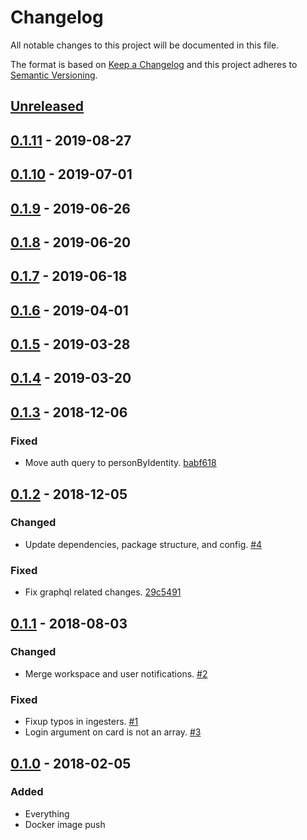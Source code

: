 # Changelog

All notable changes to this project will be documented in this file.

The format is based on [Keep a Changelog](http://keepachangelog.com/)
and this project adheres to [Semantic Versioning](http://semver.org/).

## [Unreleased](https://github.com/atomist/automation-client-sidecar-ts/compare/0.1.11...HEAD)

## [0.1.11](https://github.com/atomist/automation-client-sidecar-ts/compare/0.1.10...0.1.11) - 2019-08-27

## [0.1.10](https://github.com/atomist/automation-client-sidecar-ts/compare/0.1.9...0.1.10) - 2019-07-01

## [0.1.9](https://github.com/atomist/automation-client-sidecar-ts/compare/0.1.8...0.1.9) - 2019-06-26

## [0.1.8](https://github.com/atomist/automation-client-sidecar-ts/compare/0.1.7...0.1.8) - 2019-06-20

## [0.1.7](https://github.com/atomist/automation-client-sidecar-ts/compare/0.1.6...0.1.7) - 2019-06-18

## [0.1.6](https://github.com/atomist/automation-client-sidecar-ts/compare/0.1.5...0.1.6) - 2019-04-01

## [0.1.5](https://github.com/atomist/automation-client-sidecar-ts/compare/0.1.4...0.1.5) - 2019-03-28

## [0.1.4](https://github.com/atomist/automation-client-sidecar-ts/compare/0.1.3...0.1.4) - 2019-03-20

## [0.1.3](https://github.com/atomist/automation-client-sidecar-ts/compare/0.1.2...0.1.3) - 2018-12-06

### Fixed

-   Move auth query to personByIdentity. [babf618](https://github.com/atomist/card-automation/commit/babf61821feff4e37c47f4afd1253983a583523e)

## [0.1.2](https://github.com/atomist/automation-client-sidecar-ts/compare/0.1.1...0.1.2) - 2018-12-05

### Changed

-   Update dependencies, package structure, and config. [#4](https://github.com/atomist/card-automation/issues/4)

### Fixed

-   Fix graphql related changes. [29c5491](https://github.com/atomist/card-automation/commit/29c54913bdee6d771f46c337272ad82d08cd0fc4)

## [0.1.1](https://github.com/atomist/automation-client-sidecar-ts/compare/0.1.0...0.1.1) - 2018-08-03

### Changed

-   Merge workspace and user notifications. [#2](https://github.com/atomist/card-automation/issues/2)

### Fixed

-   Fixup typos in ingesters. [#1](https://github.com/atomist/card-automation/issues/1)
-   Login argument on card is not an array. [#3](https://github.com/atomist/card-automation/issues/3)

## [0.1.0](https://github.com/atomist/automation-client-sidecar-ts/tree/0.1.0) - 2018-02-05

### Added

-   Everything
-   Docker image push
